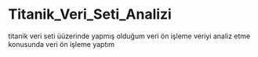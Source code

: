 # Titanik_Veri_Seti_Analizi
titanik veri seti üüzerinde yapmış olduğum veri ön işleme veriyi analiz etme konusunda veri ön işleme yaptım 
